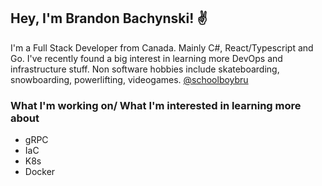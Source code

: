 ## Hey, I'm Brandon Bachynski! ✌

I'm a Full Stack Developer from Canada. Mainly C#, React/Typescript and Go. I've recently found a big interest in learning more DevOps and infrastructure stuff. Non software hobbies include skateboarding, snowboarding, powerlifting, videogames. [@schoolboybru](https://twitter.com/schoolboybru)

### What I'm working on/ What I'm interested in learning more about

* gRPC 
* IaC
* K8s
* Docker
